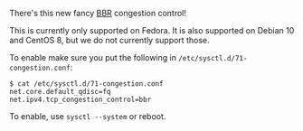 There's this new fancy 
[BBR](https://en.wikipedia.org/wiki/TCP_congestion_control#TCP_BBR) congestion 
control!

This is currently only supported on Fedora. It is also supported on Debian 10
and CentOS 8, but we do not currently support those.

To enable make sure you put the following in 
`/etc/sysctl.d/71-congestion.conf`:

    $ cat /etc/sysctl.d/71-congestion.conf 
    net.core.default_qdisc=fq
    net.ipv4.tcp_congestion_control=bbr

To enable, use `sysctl --system` or reboot.
